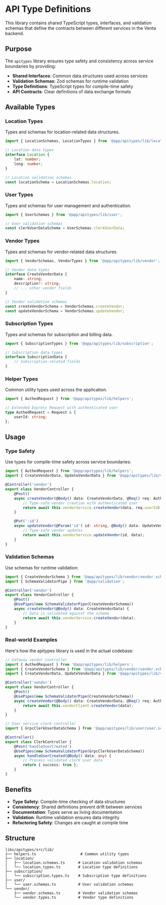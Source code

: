 # API Type Definitions

This library contains shared TypeScript types, interfaces, and validation schemas that define the contracts between different services in the Venta backend.

## Purpose

The `apitypes` library ensures type safety and consistency across service boundaries by providing:

- **Shared Interfaces**: Common data structures used across services
- **Validation Schemas**: Zod schemas for runtime validation
- **Type Definitions**: TypeScript types for compile-time safety
- **API Contracts**: Clear definitions of data exchange formats

## Available Types

### Location Types

Types and schemas for location-related data structures.

```typescript
import { LocationSchemas, LocationTypes } from '@app/apitypes/lib/location';

// Location data types
interface Location {
	lat: number;
	long: number;
}

// Location validation schemas
const locationSchema = LocationSchemas.location;
```

### User Types

Types and schemas for user management and authentication.

```typescript
import { UserSchemas } from '@app/apitypes/lib/user';

// User validation schemas
const clerkUserDataSchema = UserSchemas.clerkUserData;
```

### Vendor Types

Types and schemas for vendor-related data structures.

```typescript
import { VendorSchemas, VendorTypes } from '@app/apitypes/lib/vendor';

// Vendor data types
interface CreateVendorData {
	name: string;
	description?: string;
	// ... other vendor fields
}

// Vendor validation schemas
const createVendorSchema = VendorSchemas.createVendor;
const updateVendorSchema = VendorSchemas.updateVendor;
```

### Subscription Types

Types and schemas for subscription and billing data.

```typescript
import { SubscriptionTypes } from '@app/apitypes/lib/subscription';

// Subscription data types
interface SubscriptionData {
	// Subscription-related fields
}
```

### Helper Types

Common utility types used across the application.

```typescript
import { AuthedRequest } from '@app/apitypes/lib/helpers';

// Extended Express Request with authenticated user
type AuthedRequest = Request & {
	userId: string;
};
```

## Usage

### Type Safety

Use types for compile-time safety across service boundaries:

```typescript
import { AuthedRequest } from '@app/apitypes/lib/helpers';
import { CreateVendorData, UpdateVendorData } from '@app/apitypes/lib/vendor';

@Controller('vendor')
export class VendorController {
	@Post()
	async createVendor(@Body() data: CreateVendorData, @Req() req: AuthedRequest) {
		// Type-safe vendor creation with authenticated user
		return await this.vendorService.createVendor(data, req.userId);
	}

	@Put(':id')
	async updateVendor(@Param('id') id: string, @Body() data: UpdateVendorData) {
		// Type-safe vendor updates
		return await this.vendorService.updateVendor(id, data);
	}
}
```

### Validation Schemas

Use schemas for runtime validation:

```typescript
import { CreateVendorSchema } from '@app/apitypes/lib/vendor/vendor.schemas';
import { SchemaValidatorPipe } from '@app/validation';

@Controller('vendor')
export class VendorController {
	@Post()
	@UsePipes(new SchemaValidatorPipe(CreateVendorSchema))
	async createVendor(@Body() data: CreateVendorData) {
		// Data is validated against the schema
		return await this.vendorService.createVendor(data);
	}
}
```

### Real-world Examples

Here's how the apitypes library is used in the actual codebase:

```typescript
// Gateway vendor controller
import { AuthedRequest } from '@app/apitypes/lib/helpers';
import { CreateVendorSchema } from '@app/apitypes/lib/vendor/vendor.schemas';
import { CreateVendorData, UpdateVendorData } from '@app/apitypes/lib/vendor/vendor.types';

@Controller('vendor')
export class VendorController {
	@Post()
	@UsePipes(new SchemaValidatorPipe(CreateVendorSchema))
	async createVendor(@Body() data: CreateVendorData, @Req() req: AuthedRequest) {
		return await this.vendorClient.createVendor(data);
	}
}
```

```typescript
// User service clerk controller
import { GrpcClerkUserDataSchema } from '@app/apitypes/lib/user/user.schemas';

@Controller()
export class ClerkController {
	@Post('handleUserCreated')
	@UsePipes(new SchemaValidatorPipe(GrpcClerkUserDataSchema))
	async handleUserCreated(@Body() data: any) {
		// Process validated clerk user data
		return { success: true };
	}
}
```

## Benefits

- **Type Safety**: Compile-time checking of data structures
- **Consistency**: Shared definitions prevent drift between services
- **Documentation**: Types serve as living documentation
- **Validation**: Runtime validation ensures data integrity
- **Refactoring Safety**: Changes are caught at compile time

## Structure

```
libs/apitypes/src/lib/
├── helpers.ts                    # Common utility types
├── location/
│   ├── location.schemas.ts      # Location validation schemas
│   └── location.types.ts        # Location type definitions
├── subscription/
│   └── subscription.types.ts    # Subscription type definitions
├── user/
│   └── user.schemas.ts          # User validation schemas
└── vendor/
    ├── vendor.schemas.ts        # Vendor validation schemas
    └── vendor.types.ts          # Vendor type definitions
```
